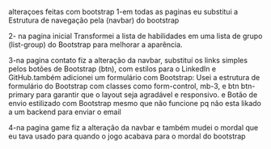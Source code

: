alteraçoes feitas com bootstrap
1-em todas as paginas eu substitui a Estrutura de navegação pela (navbar) do bootstrap

2- na pagina inicial Transformei a lista de habilidades em uma lista de grupo (list-group) do Bootstrap para melhorar a aparência.

3-na pagina contato fiz a alteração da navbar, substituí os links simples pelos botões de Bootstrap (btn), com estilos para o LinkedIn e GitHub.também adicionei um formulário com Bootstrap: Usei a estrutura de formulário do Bootstrap com classes como form-control, mb-3, e btn btn-primary para garantir que o layout seja agradável e responsivo. e Botão de envio estilizado com Bootstrap mesmo que não funcione pq não esta likado a um backend para enviar o email

4-na pagina game fiz a alteração da navbar e também mudei o mordal que eu tava usado para quando o jogo acabava para o mordal do bootstrap
